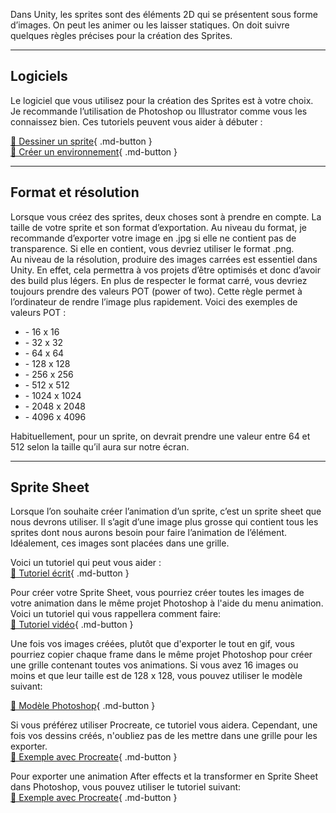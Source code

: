 

Dans Unity, les sprites sont des éléments 2D qui se présentent sous forme d’images. On peut les animer ou les laisser statiques. On doit suivre quelques règles précises pour la création des Sprites.    


***  

## Logiciels
Le logiciel que vous utilisez pour la création des Sprites est à votre choix. Je recommande l’utilisation de Photoshop ou Illustrator comme vous les connaissez bien. 
Ces tutoriels peuvent vous aider à débuter :     

[📁 Dessiner un sprite](https://www.youtube.com/watch?v=rLdA4Amea7Y&t=188s){ .md-button }   <br>
[📁 Créer un environnement](https://www.youtube.com/watch?v=aaEEujLtsr8&t=0s ){ .md-button }   <br>



***  

## Format et résolution
Lorsque vous créez des sprites, deux choses sont à prendre en compte. La taille de votre sprite et son format d’exportation. Au niveau du format, je recommande d’exporter votre image en .jpg si elle ne contient pas de transparence. Si elle en contient, vous devriez utiliser le format .png.    
Au niveau de la résolution, produire des images carrées est essentiel dans Unity. En effet, cela permettra à vos projets d’être optimisés et donc d’avoir des build plus légers. En plus de respecter le format carré, vous devriez toujours prendre des valeurs POT (power of two). Cette règle permet à l’ordinateur de rendre l’image plus rapidement. Voici des exemples de valeurs POT :    
<ul><li>-	16 x 16</li>
<li>-	32 x 32</li>
<li>-	64 x 64</li>
<li>-	128 x 128</li>
<li>-	256 x 256</li>
<li>-	512 x 512</li>
<li>-	1024 x 1024</li>
<li>-	2048 x 2048</li>
<li>-	4096 x 4096</li></ul>
Habituellement, pour un sprite, on devrait prendre une valeur entre 64 et 512 selon la taille qu’il aura sur notre écran.    

***  

## Sprite Sheet
Lorsque l’on souhaite créer l’animation d’un sprite, c’est un sprite sheet que nous devrons utiliser. Il s’agit d’une image plus grosse qui contient tous les sprites dont nous aurons besoin pour faire l’animation de l’élément. Idéalement, ces images sont placées dans une grille.    

Voici un tutoriel qui peut vous aider :    
[📁 Tutoriel écrit](https://amphibistudio.sg/sprite-sheets/ ){ .md-button }   <br>

Pour créer votre Sprite Sheet, vous pourriez créer toutes les images de votre animation dans le même projet Photoshop à l'aide du menu animation. Voici un tutoriel qui vous rappellera comment faire:   
[📁 Tutoriel vidéo](https://cmontmorency365-my.sharepoint.com/:v:/g/personal/lora_boisvert_cmontmorency_qc_ca/Eb-57UwRP_RJn36pQkO1eZsBTFMuocHt5VNGgZ8L1ind3w?e=hvM6Uj){ .md-button }   <br>

Une fois vos images créées, plutôt que d'exporter le tout en gif, vous pourriez copier chaque frame dans le même projet Photoshop pour créer une grille contenant toutes vos animations. Si vous avez 16 images ou moins et que leur taille est de 128 x 128, vous pouvez utiliser le modèle suivant:   

[📁 Modèle Photoshop](https://cmontmorency365-my.sharepoint.com/:i:/g/personal/lora_boisvert_cmontmorency_qc_ca/EWDNEYJez2BFgiIzLZXo3MsBqnHle1knqJ9c5xrXLo5vgg?e=lDnowT){ .md-button }   <br>

Si vous préférez utiliser Procreate, ce tutoriel vous aidera. Cependant, une fois vos dessins créés, n'oubliez pas de les mettre dans une grille pour les exporter.   
[📁 Exemple avec Procreate](https://www.youtube.com/watch?v=vwgacGe-ei0&ab_channel=IttaiManero){ .md-button }   <br>

Pour exporter une animation After effects et la transformer en Sprite Sheet dans Photoshop, vous pouvez utiliser le tutoriel suivant:    
[📁 Exemple avec Procreate](https://youtu.be/MLlw0IOpC4o){ .md-button }   <br>  